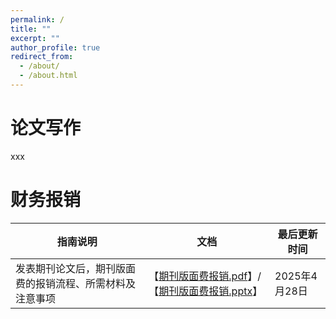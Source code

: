```yaml
---
permalink: /
title: ""
excerpt: ""
author_profile: true
redirect_from: 
  - /about/
  - /about.html
---
```


# 论文写作

xxx

# 财务报销

| 指南说明 | 文档 | 最后更新时间 |
| --- | --- | --- |
| 发表期刊论文后，期刊版面费的报销流程、所需材料及注意事项 | 【[期刊版面费报销.pdf](assets/files/finance/期刊版面费报销教程20250428.pdf)】/【[期刊版面费报销.pptx](assets/files/finance/期刊版面费报销教程20250428.pptx)】 | 2025年4月28日 |